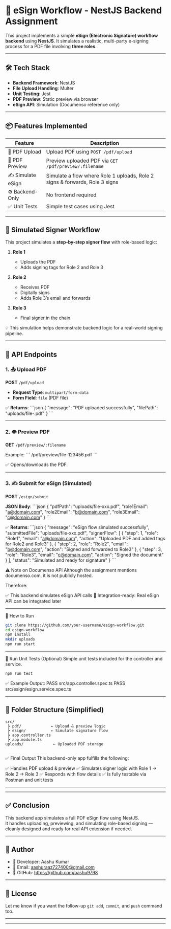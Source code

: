 # 📄 eSign Workflow - NestJS Backend Assignment

This project implements a simple **eSign (Electronic Signature) workflow backend** using **NestJS**. It simulates a realistic, multi-party e-signing process for a PDF file involving **three roles**.

---

## 🛠️ Tech Stack

- **Backend Framework**: NestJS
- **File Upload Handling**: Multer
- **Unit Testing**: Jest
- **PDF Preview**: Static preview via browser
- **eSign API**: Simulation (Documenso reference only)

---

## 📦 Features Implemented

| Feature             | Description                                           |
|---------------------|-------------------------------------------------------|
| 🔼 PDF Upload      | Upload PDF using `POST /pdf/upload`                   |
| 👀 PDF Preview     | Preview uploaded PDF via `GET /pdf/preview/:filename` |
| ✍️ Simulate eSign  | Simulate a flow where Role 1 uploads, Role 2 signs & forwards, Role 3 signs |
| ⚙️ Backend-Only    | No frontend required                                  |
| ✅ Unit Tests      | Simple test cases using Jest                          |

---

## 🔁 Simulated Signer Workflow

This project simulates a **step-by-step signer flow** with role-based logic:

1. **Role 1**
   - Uploads the PDF
   - Adds signing tags for Role 2 and Role 3

2. **Role 2**
   - Receives PDF
   - Digitally signs
   - Adds Role 3’s email and forwards

3. **Role 3**
   - Final signer in the chain

💡 This simulation helps demonstrate backend logic for a real-world signing pipeline.

---

## 🧪 API Endpoints

### 1. 📤 Upload PDF  
**POST** `/pdf/upload`

- **Request Type**: `multipart/form-data`  
- **Form Field**: `file` (PDF file)

✅ **Returns**:
\`\`\`json
{
  "message": "PDF uploaded successfully",
  "filePath": "uploads/file-<timestamp>.pdf"
}
\`\`\`

---

### 2. 👁️ Preview PDF  
**GET** `/pdf/preview/:filename`

Example:
\`\`\`
/pdf/preview/file-123456.pdf
\`\`\`

✅ Opens/downloads the PDF.

---

### 3. ✍️ Submit for eSign (Simulated)  
**POST** `/esign/submit`

**JSON Body**:
\`\`\`json
{
  "pdfPath": "uploads/file-xxx.pdf",
  "role1Email": "a@domain.com",
  "role2Email": "b@domain.com",
  "role3Email": "c@domain.com"
}
\`\`\`

✅ **Returns**:
\`\`\`json
{
  "message": "eSign flow simulated successfully",
  "submittedFile": "uploads/file-xxx.pdf",
  "signerFlow": [
    {
      "step": 1,
      "role": "Role1",
      "email": "a@domain.com",
      "action": "Uploaded PDF and added tags for Role2 and Role3"
    },
    {
      "step": 2,
      "role": "Role2",
      "email": "b@domain.com",
      "action": "Signed and forwarded to Role3"
    },
    {
      "step": 3,
      "role": "Role3",
      "email": "c@domain.com",
      "action": "Signed the document"
    }
  ],
  "status": "Simulated and ready for signature"
}
\`\`\`


⚠️ Note on Documenso API
Although the assignment mentions documenso.com, it is not publicly hosted.

Therefore:

✅ This backend simulates eSign API calls
🧪 Integration-ready: Real eSign API can be integrated later

---

🚀 How to Run

```bash
git clone https://github.com/your-username/esign-workflow.git
cd esign-workflow
npm install
mkdir uploads
npm run start
```

---

🧪 Run Unit Tests (Optional)
Simple unit tests included for the controller and service.

```bash
npm run test
```

✅ Example Output:
PASS  src/app.controller.spec.ts
PASS  src/esign/esign.service.spec.ts

---

## 📁 Folder Structure (Simplified)

```
src/
 ┣ pdf/             ← Upload & preview logic
 ┣ esign/           ← Simulate signature flow
 ┣ app.controller.ts
 ┣ app.module.ts
uploads/             ← Uploaded PDF storage


```

✅ Final Output
This backend-only app fulfills the following:

✅ Handles PDF upload & preview
✅ Simulates signer logic with Role 1 → Role 2 → Role 3
✅ Responds with flow details
✅ Is fully testable via Postman and unit tests

---

---

## ✅ Conclusion

This backend app simulates a full PDF eSign flow using NestJS.  
It handles uploading, previewing, and simulating role-based signing — cleanly designed and ready for real API extension if needed.

---

## 👤 Author

- 💼 Developer: Aashu Kumar
- 📧 Email: aashuraaz727400@gmail.com
- 🔗 GitHub: https://github.com/aashu9798

---

## 📌 License

Let me know if you want the follow-up `git add`, `commit`, and `push` command too.

---

---